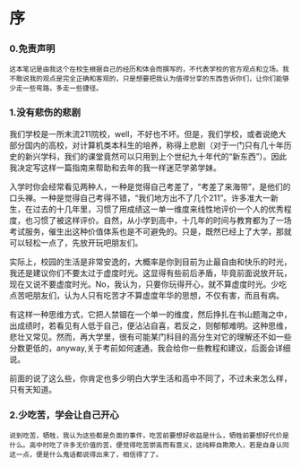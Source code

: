 # 序
### 0.免责声明

```
这本笔记是由我这个在校生根据自己的经历和体会而撰写的，不代表学校的官方观点和立场。我不敢说我的观点是完全正确和客观的，只是想要把我认为值得分享的东西告诉你们，让你们能够少走一些弯路，多走一些捷径。
```

### 1.没有悲伤的悲剧

​    我们学校是一所末流211院校，well，不好也不坏。但是，我们学校，或者说绝大部分国内的高校，对计算机类本科生的培养，称得上悲剧（对于一门只有几十年历史的新兴学科，我们的课堂竟然可以只用到上个世纪九十年代的“新东西”）。因此我决定写这样一篇指南来帮助和去年的我一样迷茫学弟学妹。

​    入学时你会经常看见两种人，一种是觉得自己考差了，“考差了来海带”，是他们的口头禅。一种是觉得自己考得不错，“我们地方出不了几个211”。许多准大一新生，在过去的十几年里，习惯了用成绩这一单一维度来线性地评价一个人的优秀程度，也习惯了被这样评价。自然，从小学到高中，十几年的时间与教育都为了一场考试服务，催生出这种价值体系也是不可避免的。只是，既然已经上了大学，那就可以轻松一点了，先放开玩吧朋友们。

​    实际上，校园的生活是非常安逸的，大概率是你到目前为止最自由和快乐的时光，我还是建议你们不要太过于虚度时光。这显得有些前后矛盾，毕竟前面说放开玩，现在又说不要虚度时光。No，我认为，只要你玩得开心，就不算虚度时光。少吃点苦吧朋友们，认为人只有吃苦才不算虚度年华的思想，不仅有害，而且有病。

​    有这样一种思维方式，它把人禁锢在一个单一的维度，然后挣扎在书山题海之中，出成绩时，若看见有人低于自己，便沾沾自喜，若反之，则郁郁难明。这种思维，悲壮又常见。然而，再大学里，很有可能某门科目的高分生对它的理解还不如一些分数更低的，anyway,关于考前如何速通，我会给你一些教程和建议，后面会详细说。

​    前面的说了这么些，你肯定也多少明白大学生活和高中不同了，不过未来怎么样，只有天知道。
### 2.少吃苦，学会让自己开心
    说到吃苦，牺牲，我认为这些都是负面的事件，吃苦前要想好收益是什么，牺牲前要想好代价是什么。高中时吃了许多无价值的苦，便觉得吃苦崇高而有意义，这纯粹自欺欺人，若是自身认同这一点，便是什么鬼话都说得出来了，相信得了了。


